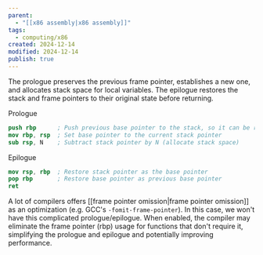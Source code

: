 ```yaml
---
parent:
  - "[[x86 assembly|x86 assembly]]"
tags:
  - computing/x86
created: 2024-12-14
modified: 2024-12-14
publish: true
---
```

The prologue preserves the previous frame pointer, establishes a new one, and allocates stack space for local variables. The epilogue restores the stack and frame pointers to their original state before returning.

Prologue
```nasm
push rbp      ; Push previous base pointer to the stack, so it can be restored 
mov	rbp, rsp  ; Set base pointer to the current stack pointer
sub	rsp, N    ; Subtract stack pointer by N (allocate stack space)
```

Epilogue
```nasm
mov	rsp, rbp  ; Restore stack pointer as the base pointer
pop	rbp       ; Restore base pointer as previous base pointer
ret
```

A lot of compilers offers [[frame pointer omission|frame pointer omission]] as an optimization (e.g. GCC's `-fomit-frame-pointer`). In this case, we won't have this complicated prologue/epilogue. When enabled, the compiler may eliminate the frame pointer (rbp) usage for functions that don't require it, simplifying the prologue and epilogue and potentially improving performance.